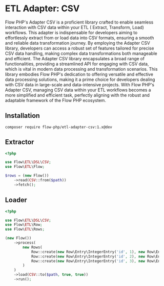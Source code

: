 # ETL Adapter: CSV

Flow PHP's Adapter CSV is a proficient library crafted to enable seamless interaction with CSV data within your ETL (
Extract, Transform, Load) workflows. This adapter is indispensable for developers aiming to effortlessly extract from or
load data into CSV formats, ensuring a smooth and reliable data transformation journey. By employing the Adapter CSV
library, developers can access a robust set of features tailored for precise CSV data handling, making complex data
transformations both manageable and efficient. The Adapter CSV library encapsulates a broad range of functionalities,
providing a streamlined API for engaging with CSV data, which is vital in modern data processing and transformation
scenarios. This library embodies Flow PHP's dedication to offering versatile and effective data processing solutions,
making it a prime choice for developers dealing with CSV data in large-scale and data-intensive projects. With Flow
PHP's Adapter CSV, managing CSV data within your ETL workflows becomes a more simplified and efficient task, perfectly
aligning with the robust and adaptable framework of the Flow PHP ecosystem.

## Installation 

``` 
composer require flow-php/etl-adapter-csv:1.x@dev
```

## Extractor 

```php
<?php

use Flow\ETL\DSL\CSV;
use Flow\ETL\Flow;

$rows = (new Flow())
    ->read(CSV::from($path))
    ->fetch();
```

## Loader 

```php 
<?php

use Flow\ETL\DSL\CSV;
use Flow\ETL\Row;
use Flow\ETL\Rows;

(new Flow())
    ->process(
        new Rows(
            Row::create(new Row\Entry\IntegerEntry('id', 1), new Row\Entry\StringEntry('name', 'Norbert')),
            Row::create(new Row\Entry\IntegerEntry('id', 2), new Row\Entry\StringEntry('name', 'Tomek')),
            Row::create(new Row\Entry\IntegerEntry('id', 3), new Row\Entry\StringEntry('name', 'Dawid')),
        )
    )
    ->load(CSV::to($path, true, true))
    ->run();
```
